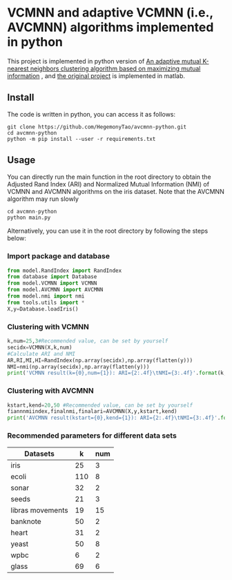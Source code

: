 # VCMNN and adaptive VCMNN (i.e., AVCMNN) algorithms implemented in python

This project is implemented in python version of [An adaptive mutual K-nearest neighbors clustering algorithm based on maximizing mutual information](https://www.sciencedirect.com/science/article/pii/S003132032200752X) , and [the original project](https://github.com/mlyizhang/avcmnn) is implemented in matlab.

## Install

The code is written in python, you can access it as follows:

```
git clone https://github.com/HegemonyTao/avcmnn-python.git
cd avcmnn-python
python -m pip install --user -r requirements.txt
```

## Usage

You can directly run the main function in the root directory to obtain the Adjusted Rand Index (ARI) and Normalized Mutual Information (NMI) of VCMNN and AVCMNN algorithms on the iris dataset. Note that the AVCMNN algorithm may run slowly

```python
cd avcmnn-python
python main.py
```

Alternatively, you can use it in the root directory by following the steps below:

### Import package and database

```python
from model.RandIndex import RandIndex
from database import Database
from model.VCMNN import VCMNN
from model.AVCMNN import AVCMNN
from model.nmi import nmi
from tools.utils import *
X,y=Database.loadIris()
```

### Clustering with VCMNN

```python
k,num=25,3#Recommended value, can be set by yourself
secidx=VCMNN(X,k,num)
#Calculate ARI and NMI
AR,RI,MI,HI=RandIndex(np.array(secidx),np.array(flatten(y)))
NMI=nmi(np.array(secidx),np.array(flatten(y)))
print('VCMNN result(k={0},num={1}): ARI={2:.4f}\tNMI={3:.4f}'.format(k,num,AR,NMI))
```

### Clustering with AVCMNN

```python
kstart,kend=20,50 #Recommended value, can be set by yourself
fiannnmiindex,finalnmi,finalari=AVCMNN(X,y,kstart,kend)
print('AVCMNN result(kstart={0},kend={1}): ARI={2:.4f}\tNMI={3:.4f}'.format(kstart,kend,finalari,finalnmi))
```

### Recommended parameters for different data sets

| Datasets         | k    | num  |
| ---------------- | ---- | ---- |
| iris             | 25   | 3    |
| ecoli            | 110  | 8    |
| sonar            | 32   | 2    |
| seeds            | 21   | 3    |
| libras movements | 19   | 15   |
| banknote         | 50   | 2    |
| heart            | 31   | 2    |
| yeast            | 50   | 8    |
| wpbc             | 6    | 2    |
| glass            | 69   | 6    |





